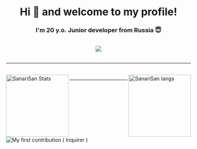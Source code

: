 <h1 align="center">Hi 👋 and welcome to my profile!</h1>
<h3 align="center">I'm 20 y.o. Junior developer from Russia 😇</h3>

</br>

<div align="center">
  <a align="center" href="https://github.com/ryo-ma/github-profile-trophy">
    <img src="https://github-profile-trophy.vercel.app/?username=SanariSan&theme=tokyonight&margin-w=15&margin-h=15&column=5&title=Commit,Issues,PR,Repo,Joined2020" />
  </a>
</div>

</br>

---

</br>

<div>
  <img height="170" align="left" src="https://github-readme-stats.vercel.app/api?username=sanarisan&count_private=true&show_icons=true&theme=tokyonight" alt="SanariSan Stats" />
  <img height="170" align="right" src="https://github-readme-stats.vercel.app/api/top-langs/?username=sanarisan&layout=compact&langs_count=10&theme=tokyonight" alt="SanariSan langs" />
</div>

---

![My first contribution ( Inquirer )](https://github.com/SBoudrias/Inquirer.js/issues/1042#issue-995134115)
